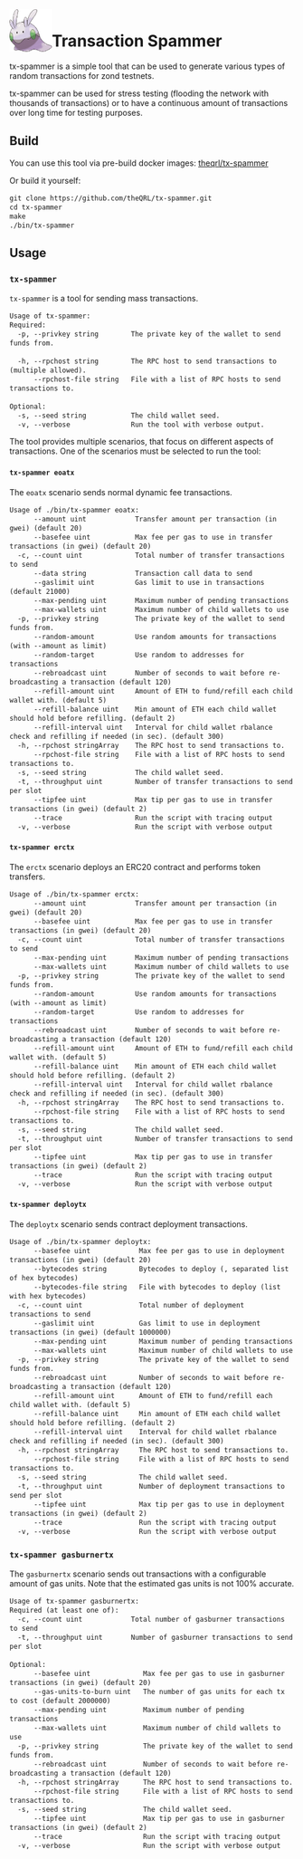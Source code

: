 <img align="left" src="./.github/resources/goomy.png" width="75">
<h1>Transaction Spammer</h1>

tx-spammer is a simple tool that can be used to generate various types of random transactions for zond testnets.

tx-spammer can be used for stress testing (flooding the network with thousands of transactions) or to have a continuous amount of transactions over long time for testing purposes.

## Build

You can use this tool via pre-build docker images: [theqrl/tx-spammer](https://hub.docker.com/r/theqrl/tx-spammer)

Or build it yourself:

```
git clone https://github.com/theQRL/tx-spammer.git
cd tx-spammer
make
./bin/tx-spammer
```

## Usage

### `tx-spammer`
`tx-spammer` is a tool for sending mass transactions.

```
Usage of tx-spammer:
Required:
  -p, --privkey string        The private key of the wallet to send funds from.
  
  -h, --rpchost string        The RPC host to send transactions to (multiple allowed).
      --rpchost-file string   File with a list of RPC hosts to send transactions to.
      
Optional:
  -s, --seed string           The child wallet seed.
  -v, --verbose               Run the tool with verbose output.
```

The tool provides multiple scenarios, that focus on different aspects of transactions. One of the scenarios must be selected to run the tool:

#### `tx-spammer eoatx`

The `eoatx` scenario sends normal dynamic fee transactions.

```
Usage of ./bin/tx-spammer eoatx:
      --amount uint            Transfer amount per transaction (in gwei) (default 20)
      --basefee uint           Max fee per gas to use in transfer transactions (in gwei) (default 20)
  -c, --count uint             Total number of transfer transactions to send
      --data string            Transaction call data to send
      --gaslimit uint          Gas limit to use in transactions (default 21000)
      --max-pending uint       Maximum number of pending transactions
      --max-wallets uint       Maximum number of child wallets to use
  -p, --privkey string         The private key of the wallet to send funds from.
      --random-amount          Use random amounts for transactions (with --amount as limit)
      --random-target          Use random to addresses for transactions
      --rebroadcast uint       Number of seconds to wait before re-broadcasting a transaction (default 120)
      --refill-amount uint     Amount of ETH to fund/refill each child wallet with. (default 5)
      --refill-balance uint    Min amount of ETH each child wallet should hold before refilling. (default 2)
      --refill-interval uint   Interval for child wallet rbalance check and refilling if needed (in sec). (default 300)
  -h, --rpchost stringArray    The RPC host to send transactions to.
      --rpchost-file string    File with a list of RPC hosts to send transactions to.
  -s, --seed string            The child wallet seed.
  -t, --throughput uint        Number of transfer transactions to send per slot
      --tipfee uint            Max tip per gas to use in transfer transactions (in gwei) (default 2)
      --trace                  Run the script with tracing output
  -v, --verbose                Run the script with verbose output
```

#### `tx-spammer erctx`

The `erctx` scenario deploys an ERC20 contract and performs token transfers.

```
Usage of ./bin/tx-spammer erctx:
      --amount uint            Transfer amount per transaction (in gwei) (default 20)
      --basefee uint           Max fee per gas to use in transfer transactions (in gwei) (default 20)
  -c, --count uint             Total number of transfer transactions to send
      --max-pending uint       Maximum number of pending transactions
      --max-wallets uint       Maximum number of child wallets to use
  -p, --privkey string         The private key of the wallet to send funds from.
      --random-amount          Use random amounts for transactions (with --amount as limit)
      --random-target          Use random to addresses for transactions
      --rebroadcast uint       Number of seconds to wait before re-broadcasting a transaction (default 120)
      --refill-amount uint     Amount of ETH to fund/refill each child wallet with. (default 5)
      --refill-balance uint    Min amount of ETH each child wallet should hold before refilling. (default 2)
      --refill-interval uint   Interval for child wallet rbalance check and refilling if needed (in sec). (default 300)
  -h, --rpchost stringArray    The RPC host to send transactions to.
      --rpchost-file string    File with a list of RPC hosts to send transactions to.
  -s, --seed string            The child wallet seed.
  -t, --throughput uint        Number of transfer transactions to send per slot
      --tipfee uint            Max tip per gas to use in transfer transactions (in gwei) (default 2)
      --trace                  Run the script with tracing output
  -v, --verbose                Run the script with verbose output
```

#### `tx-spammer deploytx`

The `deploytx` scenario sends contract deployment transactions.

```
Usage of ./bin/tx-spammer deploytx:
      --basefee uint            Max fee per gas to use in deployment transactions (in gwei) (default 20)
      --bytecodes string        Bytecodes to deploy (, separated list of hex bytecodes)
      --bytecodes-file string   File with bytecodes to deploy (list with hex bytecodes)
  -c, --count uint              Total number of deployment transactions to send
      --gaslimit uint           Gas limit to use in deployment transactions (in gwei) (default 1000000)
      --max-pending uint        Maximum number of pending transactions
      --max-wallets uint        Maximum number of child wallets to use
  -p, --privkey string          The private key of the wallet to send funds from.
      --rebroadcast uint        Number of seconds to wait before re-broadcasting a transaction (default 120)
      --refill-amount uint      Amount of ETH to fund/refill each child wallet with. (default 5)
      --refill-balance uint     Min amount of ETH each child wallet should hold before refilling. (default 2)
      --refill-interval uint    Interval for child wallet rbalance check and refilling if needed (in sec). (default 300)
  -h, --rpchost stringArray     The RPC host to send transactions to.
      --rpchost-file string     File with a list of RPC hosts to send transactions to.
  -s, --seed string             The child wallet seed.
  -t, --throughput uint         Number of deployment transactions to send per slot
      --tipfee uint             Max tip per gas to use in deployment transactions (in gwei) (default 2)
      --trace                   Run the script with tracing output
  -v, --verbose                 Run the script with verbose output
```

### `tx-spammer gasburnertx`

The `gasburnertx` scenario sends out transactions with a configurable amount of gas units. Note that the estimated gas units is not 100% accurate.

```
Usage of tx-spammer gasburnertx:
Required (at least one of):
  -c, --count uint            Total number of gasburner transactions to send
  -t, --throughput uint       Number of gasburner transactions to send per slot
  
Optional:
      --basefee uint             Max fee per gas to use in gasburner transactions (in gwei) (default 20)
      --gas-units-to-burn uint   The number of gas units for each tx to cost (default 2000000)
      --max-pending uint         Maximum number of pending transactions
      --max-wallets uint         Maximum number of child wallets to use
  -p, --privkey string           The private key of the wallet to send funds from.
      --rebroadcast uint         Number of seconds to wait before re-broadcasting a transaction (default 120)
  -h, --rpchost stringArray      The RPC host to send transactions to.
      --rpchost-file string      File with a list of RPC hosts to send transactions to.
  -s, --seed string              The child wallet seed.
      --tipfee uint              Max tip per gas to use in gasburner transactions (in gwei) (default 2)
      --trace                    Run the script with tracing output
  -v, --verbose                  Run the script with verbose output
```

